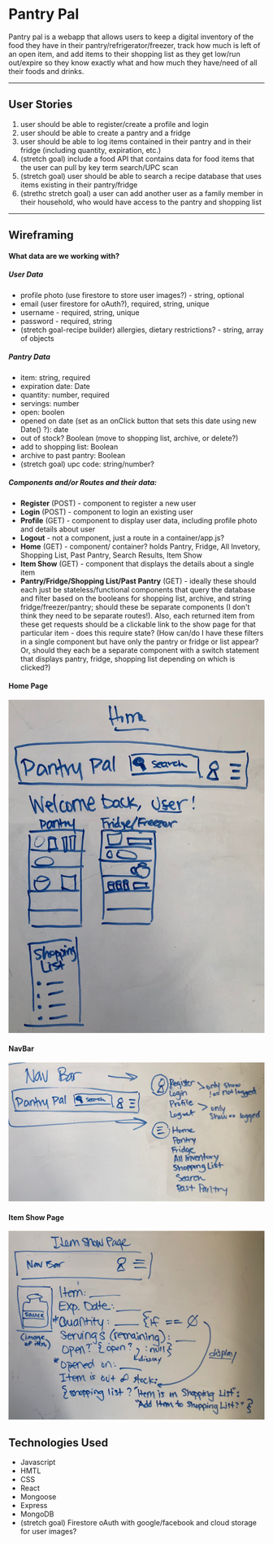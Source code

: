 # Pantry Pal
Pantry pal is a webapp that allows users to keep a digital inventory of the food they have in their pantry/refrigerator/freezer, track how much is left of an open item, and add items to their shopping list as they get low/run out/expire so they know exactly what and how much they have/need of all their foods and drinks. 
***
## User Stories
1.  user should be able to register/create a profile and login
2.  user should be able to create a pantry and a fridge
3.  user should be able to log items contained in their pantry and in their fridge (including quantity, expiration, etc.)
4.  (stretch goal) include a food API that contains data for food items that the user can pull by key term search/UPC scan
5.  (stretch goal) user should be able to search a recipe database that uses items existing in their pantry/fridge
6.  (strethc stretch goal) a user can add another user as a family member in their household, who would have access to the pantry and shopping list
***


## Wireframing
#### What data are we working with?
##### User Data
- profile photo (use firestore to store user images?) - string, optional
- email (user firestore for oAuth?), required, string, unique
- username - required, string, unique
- password - required, string
- (stretch goal-recipe builder) allergies, dietary restrictions? - string, array of objects
##### Pantry Data
- item: string, required
- expiration date: Date
- quantity: number, required
- servings: number
- open: boolen
- opened on date (set as an onClick button that sets this date using new Date() ?): date
- out of stock? Boolean (move to shopping list, archive, or delete?)
- add to shopping list: Boolean
- archive to past pantry: Boolean
- (stretch goal) upc code: string/number? 
##### Components and/or Routes and their data:
- **Register** (POST) - component to register a new user
- **Login** (POST) - component to login an existing user
- **Profile** (GET) - component to display user data, including profile photo and details about user
- **Logout** - not a component, just a route in a container/app.js?
- **Home** (GET) - component/ container? holds Pantry, Fridge, All Invetory, Shopping List, Past Pantry, Search Results, Item Show
- **Item Show** (GET) - component that displays the details about a single item
- **Pantry/Fridge/Shopping List/Past Pantry** (GET) - ideally these should each just be stateless/functional components that query the database and filter based on the booleans for shopping list, archive, and string fridge/freezer/pantry; should these be separate components (I don't think they need to be separate routes!). Also, each returned item from these get requests should be a clickable link to the show page for that particular item - does this require state? (How can/do I have these filters in a single component but have only the pantry or fridge or list appear? Or, should they each be a separate component with a switch statement that displays pantry, fridge, shopping list depending on which is clicked?)
#### Home Page
![home page](public/images/home.JPG)
#### NavBar
![navbar](public/images/navbar.JPG)
#### Item Show Page
![item show page](public/images/itemshow.JPG)

## Technologies Used
- Javascript
- HMTL
- CSS
- React
- Mongoose
- Express
- MongoDB
- (stretch goal) Firestore oAuth with google/facebook and cloud storage for user images?